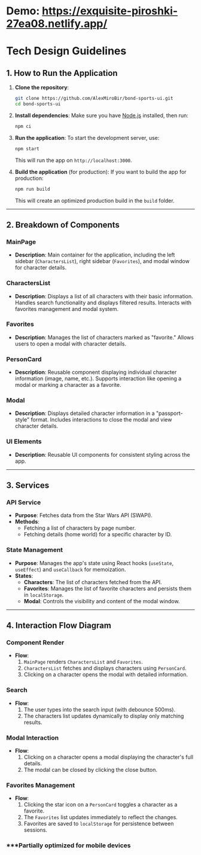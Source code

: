 
# Demo: https://exquisite-piroshki-27ea08.netlify.app/

# Tech Design Guidelines

## 1. How to Run the Application

1. **Clone the repository**:
   ```bash
   git clone https://github.com/AlexMiroBir/bond-sports-ui.git
   cd bond-sports-ui
   ```

2. **Install dependencies**:
   Make sure you have [Node.js](https://nodejs.org/) installed, then run:
   ```bash
   npm ci
   ```

3. **Run the application**:
   To start the development server, use:
   ```bash
   npm start
   ```

   This will run the app on `http://localhost:3000`.

4. **Build the application** (for production):
   If you want to build the app for production:
   ```bash
   npm run build
   ```

   This will create an optimized production build in the `build` folder.

---

## 2. Breakdown of Components

### MainPage

- **Description**: Main container for the application, including the left sidebar (`CharactersList`), right sidebar (`Favorites`), and modal window for character details.

### CharactersList

- **Description**: Displays a list of all characters with their basic information. Handles search functionality and displays filtered results. Interacts with favorites management and modal system.

### Favorites

- **Description**: Manages the list of characters marked as "favorite." Allows users to open a modal with character details.

### PersonCard

- **Description**: Reusable component displaying individual character information (image, name, etc.). Supports interaction like opening a modal or marking a character as a favorite.

### Modal

- **Description**: Displays detailed character information in a "passport-style" format. Includes interactions to close the modal and view character details.

### UI Elements

- **Description**: Reusable UI components for consistent styling across the app.

---

## 3. Services

### API Service

- **Purpose**: Fetches data from the Star Wars API (SWAPI).
- **Methods**:
    - Fetching a list of characters by page number.
    - Fetching details (home world) for a specific character by ID.

### State Management

- **Purpose**: Manages the app's state using React hooks (`useState`, `useEffect`) and `useCallback` for memoization.
- **States**:
    - **Characters**: The list of characters fetched from the API.
    - **Favorites**: Manages the list of favorite characters and persists them in `localStorage`.
    - **Modal**: Controls the visibility and content of the modal window.

---

## 4. Interaction Flow Diagram

### Component Render

- **Flow**:
    1. `MainPage` renders `CharactersList` and `Favorites`.
    2. `CharactersList` fetches and displays characters using `PersonCard`.
    3. Clicking on a character opens the modal with detailed information.

### Search

- **Flow**:
    1. The user types into the search input (with debounce 500ms).
    2. The characters list updates dynamically to display only matching results.

### Modal Interaction

- **Flow**:
    1. Clicking on a character opens a modal displaying the character's full details.
    2. The modal can be closed by clicking the close button.

### Favorites Management

- **Flow**:
    1. Clicking the star icon on a `PersonCard` toggles a character as a favorite.
    2. The `Favorites` list updates immediately to reflect the changes.
    3. Favorites are saved to `localStorage` for persistence between sessions.

### ***Partially optimized for mobile devices
